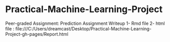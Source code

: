 # Practical-Machine-Learning-Project
Peer-graded Assignment: Prediction Assignment Writeup
1- Rmd file
2- html file : file:///C:/Users/dreamcast/Desktop/Practical-Machine-Learning-Project-gh-pages/Report.html
